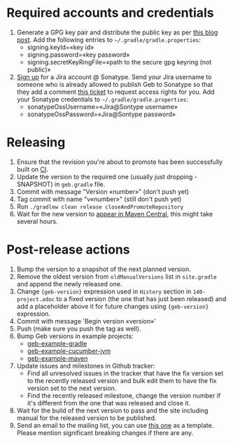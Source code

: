 # Required accounts and credentials

1. Generate a GPG key pair and distribute the public key as per [this blog post](http://blog.sonatype.com/2010/01/how-to-generate-pgp-signatures-with-maven). Add the following entries to `~/.gradle/gradle.properties`:
	* signing.keyId=«key id»
	* signing.password=«key password»
	* signing.secretKeyRingFile=«path to the secure gpg keyring (not public)»
1. [Sign up](https://issues.sonatype.org/secure/Signup!default.jspa) for a Jira account @ Sonatype. Send your Jira username to someone who is already allowed to publish Geb to Sonatype so that they add a comment [this ticket](https://issues.sonatype.org/browse/OSSRH-3108) to request access rights for you. Add your Sonatype credentials to `~/.gradle/gradle.properties`:
	* sonatypeOssUsername=«Jira@Sontype username»
	* sonatypeOssPassword=«Jira@Sontype password»

# Releasing

1. Ensure that the revision you're about to promote has been successfully built on [CI](https://app.snap-ci.com/geb/geb/branch/master).
1. Update the version to the required one (usually just dropping -SNAPSHOT) in `geb.gradle` file.
1. Commit with message "Version «number»" (don't push yet)
1. Tag commit with name "v«number»" (still don't push yet)
1. Run `./gradlew clean release closeAndPromoteRepository`
1. Wait for the new version to [appear in Maven Central](http://search.maven.org/#search%7Cgav%7C1%7Cg%3A%22org.gebish%22%20AND%20a%3A%22geb-core%22), this might take several hours.

# Post-release actions
1. Bump the version to a snapshot of the next planned version.
1. Remove the oldest version from `oldManualVersions` list in `site.gradle` and append the newly released one.
1. Change `{geb-version}` expression used in `History` section in `140-project.adoc` to a fixed version (the one that has just been released) and add a placeholder above it for future changes using `{geb-version}` expression.
1. Commit with message 'Begin version «version»'
1. Push (make sure you push the tag as well).
1. Bump Geb versions in example projects: 
	* [geb-example-gradle](https://github.com/geb/geb-example-gradle)
	* [geb-example-cucumber-jvm](https://github.com/geb/geb-example-cucumber-jvm)
	* [geb-example-maven](https://github.com/geb/geb-example-maven)
1. Update issues and milestones in Github tracker:
	* Find all unresolved issues in the tracker that have the fix version set to the recently released version and bulk edit them to have the fix version set to the next version.
	* Find the recently released milestone, change the version number if it's different from the one that was released and close it.
1. Wait for the build of the next version to pass and the site including manual for the released version to be published.
1. Send an email to the mailing list, you can use [this one](http://markmail.org/message/j35koyww35lh4mxk) as a template. Please mention significant breaking changes if there are any.
